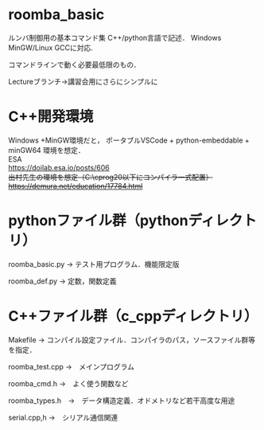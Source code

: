# roomba_basic
ルンバ制御用の基本コマンド集
C++/python言語で記述．
Windows MinGW/Linux GCCに対応.

コマンドラインで動く必要最低限のもの．

Lectureブランチ→講習会用にさらにシンプルに

# C++開発環境
Windows +MinGW環境だと，
ポータブルVSCode + python-embeddable + minGW64 環境を想定．<br>
ESA <br>
https://doilab.esa.io/posts/606
<br>
<s>出村先生の環境を想定（C:\cprog20以下にコンパイラ一式配置）
https://demura.net/education/17784.html
</s>

# pythonファイル群（pythonディレクトリ）
roomba_basic.py → テスト用プログラム．機能限定版

roomba_def.py → 定数，関数定義

# C++ファイル群（c_cppディレクトリ）
Makefile → コンパイル設定ファイル．コンパイラのパス，ソースファイル群等を指定．

roomba_test.cpp →　メインプログラム

roomba_cmd.h →　よく使う関数など

roomba_types.h　→　データ構造定義．オドメトリなど若干高度な用途

serial.cpp,h →　シリアル通信関連



